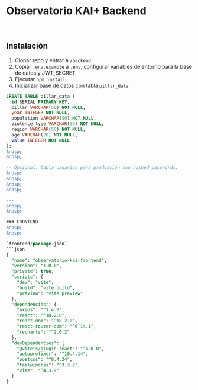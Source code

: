 # Observatorio KAI+ Backend
&nbsp;
&nbsp;

## Instalación
1. Clonar repo y entrar a `/backend`
2. Copiar `.env.example` a `.env`, configurar variables de entorno para la base de datos y JWT_SECRET
3. Ejecutar `npm install`
4. Inicializar base de datos con tabla `pillar_data`:
&nbsp;
&nbsp;

```sql
CREATE TABLE pillar_data (
  id SERIAL PRIMARY KEY,
  pillar VARCHAR(50) NOT NULL,
  year INTEGER NOT NULL,
  population VARCHAR(50) NOT NULL,
  violence_type VARCHAR(50) NOT NULL,
  region VARCHAR(50) NOT NULL,
  age VARCHAR(20) NOT NULL,
  value INTEGER NOT NULL
);
&nbsp;
&nbsp;

-- Opcional: tabla usuarios para producción con hashed passwords.
&nbsp;
&nbsp;
&nbsp;
&nbsp;

---
&nbsp;
&nbsp;

### FRONTEND
&nbsp;
&nbsp;

`frontend/package.json`
```json
{
  "name": "observatorio-kai-frontend",
  "version": "1.0.0",
  "private": true,
  "scripts": {
    "dev": "vite",
    "build": "vite build",
    "preview": "vite preview"
  },
  "dependencies": {
    "axios": "^1.4.0",
    "react": "^18.2.0",
    "react-dom": "^18.2.0",
    "react-router-dom": "^6.14.1",
    "recharts": "^2.6.2"
  },
  "devDependencies": {
    "@vitejs/plugin-react": "^4.0.0",
    "autoprefixer": "^10.4.14",
    "postcss": "^8.4.24",
    "tailwindcss": "^3.3.2",
    "vite": "^4.3.9"
  }
}